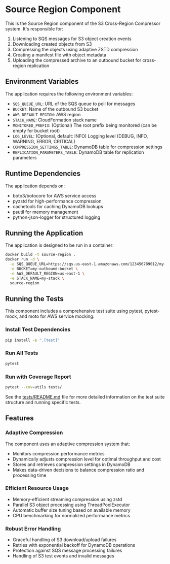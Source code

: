 # Source Region Component

This is the Source Region component of the S3 Cross-Region Compressor system. It's responsible for:

1. Listening to SQS messages for S3 object creation events
2. Downloading created objects from S3
3. Compressing the objects using adaptive ZSTD compression
4. Creating a manifest file with object metadata
5. Uploading the compressed archive to an outbound bucket for cross-region replication

## Environment Variables

The application requires the following environment variables:

- `SQS_QUEUE_URL`: URL of the SQS queue to poll for messages
- `BUCKET`: Name of the outbound S3 bucket
- `AWS_DEFAULT_REGION`: AWS region
- `STACK_NAME`: CloudFormation stack name
- `MONITORED_PREFIX`: (Optional) The root prefix being monitored (can be empty for bucket root)
- `LOG_LEVEL`: (Optional, default: INFO) Logging level (DEBUG, INFO, WARNING, ERROR, CRITICAL)
- `COMPRESSION_SETTINGS_TABLE`: DynamoDB table for compression settings
- `REPLICATION_PARAMETERS_TABLE`: DynamoDB table for replication parameters

## Runtime Dependencies

The application depends on:

- boto3/botocore for AWS service access
- pyzstd for high-performance compression
- cachetools for caching DynamoDB lookups
- psutil for memory management
- python-json-logger for structured logging

## Running the Application

The application is designed to be run in a container:

```bash
docker build -t source-region .
docker run -d \
  -e SQS_QUEUE_URL=https://sqs.us-east-1.amazonaws.com/123456789012/my-queue \
  -e BUCKET=my-outbound-bucket \
  -e AWS_DEFAULT_REGION=us-east-1 \
  -e STACK_NAME=my-stack \
  source-region
```

## Running the Tests

This component includes a comprehensive test suite using pytest, pytest-mock, and moto for AWS service mocking.

### Install Test Dependencies

```bash
pip install -e ".[test]"
```

### Run All Tests

```bash
pytest
```

### Run with Coverage Report

```bash
pytest --cov=utils tests/
```

See the [tests/README.md](tests/README.md) file for more detailed information on the test suite structure and running specific tests.

## Features

### Adaptive Compression

The component uses an adaptive compression system that:
- Monitors compression performance metrics
- Dynamically adjusts compression level for optimal throughput and cost
- Stores and retrieves compression settings in DynamoDB
- Makes data-driven decisions to balance compression ratio and processing time

### Efficient Resource Usage

- Memory-efficient streaming compression using zstd
- Parallel S3 object processing using ThreadPoolExecutor
- Automatic buffer size tuning based on available memory
- CPU benchmarking for normalized performance metrics

### Robust Error Handling

- Graceful handling of S3 download/upload failures
- Retries with exponential backoff for DynamoDB operations
- Protection against SQS message processing failures
- Handling of S3 test events and invalid messages
